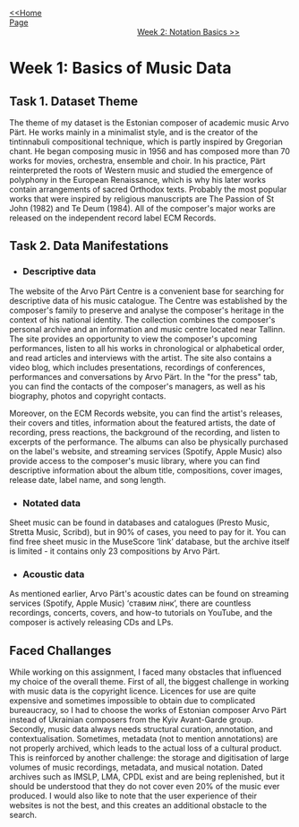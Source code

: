 [<<Home Page](https://github.com/user0disconnect/MCA-2023/blob/2efe965d12eee12071049f6cf71521a733187bee/README.md)$~~~~~~~~~~~~~~~~~~~~~~~~~~~~~~~~~~~~~~~~~~~~~~~~~~~~~~~~~~~~~~~~~~~~~~~~~~~~~~~~~~~~~~~~~~~~~~~~~~~~~~~~~~~~~~~~~~~~~~~~~~~~~~~~~~~~~~~~~~~~~~~~~~~~~~~~~~~~~~~~~~~~~~~~~~~~~~~~$ [Week 2: Notation Basics >>](https://github.com/user0disconnect/MCA-2023/blob/a1a27ff6aeefaa2c29ae34961328eaa31b2d04c6/week2.md)

# Week 1: Basics of Music Data

## Task 1. Dataset Theme 



The theme of my dataset is the Estonian composer of academic music Arvo Pärt. He works mainly in a minimalist style, and is the creator of the tintinnabuli compositional technique, which is partly inspired by Gregorian chant. He began composing music in 1956 and has composed more than 70 works for movies, orchestra, ensemble and choir. In his practice, Pärt reinterpreted the roots of Western music and studied the emergence of polyphony in the European Renaissance, which is why his later works contain arrangements of sacred Orthodox texts. Probably the most popular works that were inspired by religious manuscripts are The Passion of St John (1982) and Te Deum (1984). All of the composer's major works are released on the independent record label ECM Records.

## Task 2. Data Manifestations

- ### Descriptive data

The website of the Arvo Pärt Centre is a convenient base for searching for descriptive data of his music catalogue. The Centre was established by the composer's family to preserve and analyse the composer's heritage in the context of his national identity. The collection combines the composer's personal archive and an information and music centre located near Tallinn. The site provides an opportunity to view the composer's upcoming performances, listen to all his works in chronological or alphabetical order, and read articles and interviews with the artist. The site also contains a video blog, which includes presentations, recordings of conferences, performances and conversations by Arvo Pärt. In the "for the press" tab, you can find the contacts of the composer's managers, as well as his biography, photos and copyright contacts.  

Moreover, on the ECM Records website, you can find the artist's releases, their covers and titles, information about the featured artists, the date of recording, press reactions, the background of the recording, and listen to excerpts of the performance. The albums can also be physically purchased on the label's website, and streaming services (Spotify, Apple Music) also provide access to the composer's music library, where you can find descriptive information about the album title, compositions, cover images, release date, label name, and song length.  


- ### Notated data

Sheet music can be found in databases and catalogues (Presto Music, Stretta Music, Scribd), but in 90% of cases, you need to pay for it. You can find free sheet music in the MuseScore ‘link’ database, but the archive itself is limited - it contains only 23 compositions by Arvo Pärt.

- ### Acoustic data

As mentioned earlier, Arvo Pärt's acoustic dates can be found on streaming services (Spotify, Apple Music) ‘ставим лінк’, there are countless recordings, concerts, covers, and how-to tutorials on YouTube, and the composer is actively releasing CDs and LPs.   



## Faced Challanges

While working on this assignment, I faced many obstacles that influenced my choice of the overall theme. First of all, the biggest challenge in working with music data is the copyright licence. Licences for use are quite expensive and sometimes impossible to obtain due to complicated bureaucracy, so I had to choose the works of Estonian composer Arvo Pärt instead of Ukrainian composers from the Kyiv Avant-Garde group. Secondly, music data always needs structural curation, annotation, and contextualisation. Sometimes, metadata (not to mention annotations) are not properly archived, which leads to the actual loss of a cultural product. This is reinforced by another challenge: the storage and digitisation of large volumes of music recordings, metadata, and musical notation. Dated archives such as IMSLP, LMA, CPDL exist and are being replenished, but it should be understood that they do not cover even 20% of the music ever produced. I would also like to note that the user experience of their websites is not the best, and this creates an additional obstacle to the search.





